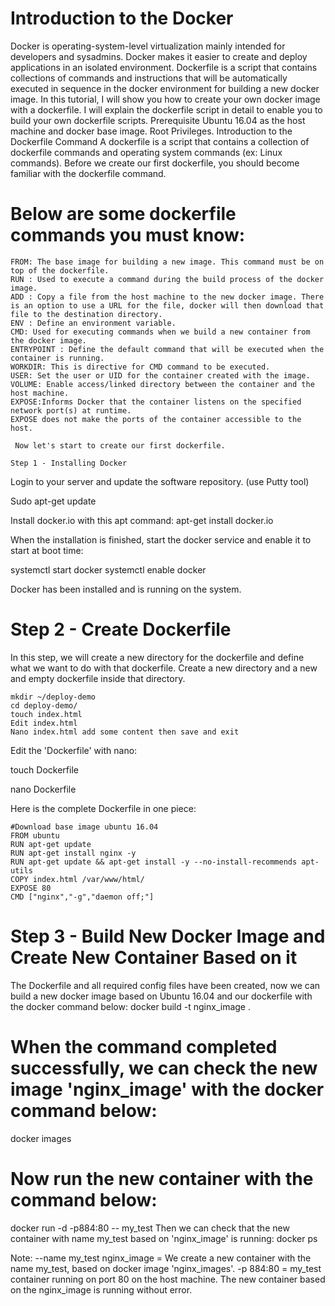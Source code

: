 # Introduction to the Docker

Docker is operating-system-level virtualization mainly intended for developers and sysadmins. Docker makes it easier to create and deploy applications in an isolated environment. 
 Dockerfile is a script that contains collections of commands and instructions that will be automatically executed in sequence in the docker environment for building a new docker image.
In this tutorial, I will show you how to create your own docker image with a dockerfile. I will explain the dockerfile script in detail to enable you to build your own dockerfile scripts.
Prerequisite
Ubuntu 16.04 as the host machine and docker base image.
Root Privileges.
Introduction to the Dockerfile Command
A dockerfile is a script that contains a collection of dockerfile commands and operating system commands (ex: Linux commands). Before we create our first dockerfile, you should become familiar with the dockerfile command.
 
  
# Below are some dockerfile commands you must know:
```
FROM: The base image for building a new image. This command must be on top of the dockerfile.
RUN : Used to execute a command during the build process of the docker image.
ADD : Copy a file from the host machine to the new docker image. There is an option to use a URL for the file, docker will then download that file to the destination directory.
ENV : Define an environment variable.
CMD: Used for executing commands when we build a new container from the docker image.
ENTRYPOINT : Define the default command that will be executed when the container is running.
WORKDIR: This is directive for CMD command to be executed.
USER: Set the user or UID for the container created with the image.
VOLUME: Enable access/linked directory between the container and the host machine.
EXPOSE:Informs Docker that the container listens on the specified network port(s) at runtime.
EXPOSE does not make the ports of the container accessible to the host.
```
```
 Now let's start to create our first dockerfile.
 ```
 ```
 Step 1 - Installing Docker
```
 Login to your server and update the software repository. (use Putty tool)
 
 Sudo apt-get update

 Install docker.io with this apt command:
apt-get install docker.io

 When the installation is finished, start the docker service and enable it to start at boot time:

systemctl start docker
systemctl enable docker

Docker has been installed and is running on the system.
 
# Step 2 - Create Dockerfile

In this step, we will create a new directory for the dockerfile and define what we want to do with that dockerfile.
Create a new directory and a new and empty dockerfile inside that directory.
```
mkdir ~/deploy-demo
cd deploy-demo/
touch index.html
Edit index.html
Nano index.html add some content then save and exit
```
 
Edit the 'Dockerfile' with nano:

touch Dockerfile

nano Dockerfile

Here is the complete Dockerfile in one piece:
```
#Download base image ubuntu 16.04
FROM ubuntu
RUN apt-get update
RUN apt-get install nginx -y
RUN apt-get update && apt-get install -y --no-install-recommends apt-utils
COPY index.html /var/www/html/
EXPOSE 80
CMD ["nginx","-g","daemon off;"]								
```
# Step 3 - Build New Docker Image and Create New Container Based on it

The Dockerfile and all required config files have been created, now we can build a new docker image based on Ubuntu 16.04 and our dockerfile with the docker command below:
docker build -t nginx_image .

# When the command completed successfully, we can check the new image 'nginx_image' with the docker command below:

docker images

# Now run the new container with the command below:

docker run -d -p884:80 -- my_test
Then we can check that the new container with name my_test based on 'nginx_image' is running:
docker ps

Note:
--name my_test nginx_image = We create a new container with the name my_test, based on docker image 'nginx_images'.
-p 884:80 = my_test container running on port 80 on the host machine.
The new container based on the nginx_image is running without error.

